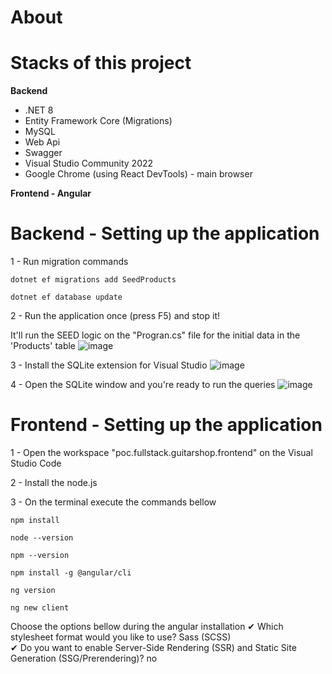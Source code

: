 # About

# Stacks of this project

__Backend__
- .NET 8
- Entity Framework Core (Migrations)
- MySQL
- Web Api
- Swagger
- Visual Studio Community 2022
- Google Chrome (using React DevTools) - main browser

  
__Frontend - Angular__


# Backend - Setting up the application
1 - Run migration commands
```Migrations
dotnet ef migrations add SeedProducts
```
```Migrations
dotnet ef database update
```
2 - Run the application once (press F5) and stop it!

It'll run the SEED logic on the "Progran.cs" file for the initial data in the 'Products' table
![image](https://github.com/user-attachments/assets/845848f5-9687-4c3d-ac5f-c4cc93b4ebca)

3 - Install the SQLite extension for Visual Studio
![image](https://github.com/user-attachments/assets/88ab2ade-e37e-4d34-9b90-1efc4d550612)

4 - Open the SQLite window and you're ready to run the queries
![image](https://github.com/user-attachments/assets/5a2fdebe-30b6-4d15-bab9-1c0dc71f2a4c)

# Frontend - Setting up the application
1 - Open the workspace "poc.fullstack.guitarshop.frontend" on the Visual Studio Code

2 - Install the node.js

3 - On the terminal execute the commands bellow

```VS Code terminal
npm install
```

```VS Code terminal
node --version
```

```VS Code terminal
npm --version
```

```VS Code terminal
npm install -g @angular/cli
```

```VS Code terminal
ng version
```

```VS Code terminal
ng new client
```

Choose the options bellow during the angular installation
✔ Which stylesheet format would you like to use? Sass (SCSS) <br>
✔ Do you want to enable Server-Side Rendering (SSR) and Static Site Generation (SSG/Prerendering)? no
